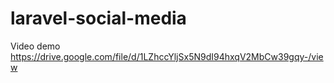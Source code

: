 # laravel-social-media

Video demo
https://drive.google.com/file/d/1LZhccYljSx5N9dI94hxqV2MbCw39gqy-/view
